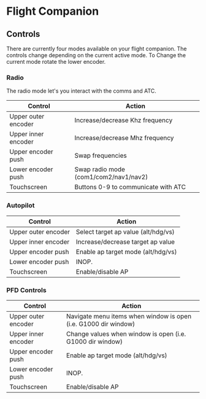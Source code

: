 # Flight Companion

## Controls

There are currently four modes available on your flight companion.
The controls change depending on the current active mode.
To Change the current mode rotate the lower encoder.

### Radio

The radio mode let's you interact with the comms and ATC.

| Control             | Action                                |
| ------------------- | ------------------------------------- |
| Upper outer encoder | Increase/decrease Khz frequency       |
| Upper inner encoder | Increase/decrease Mhz frequency       |
| Upper encoder push  | Swap frequencies                      |
| Lower encoder push  | Swap radio mode (com1/com2/nav1/nav2) |
| Touchscreen         | Buttons 0-9 to communicate with ATC   |

### Autopilot

| Control             | Action                              |
| ------------------- | ----------------------------------- |
| Upper outer encoder | Select target ap value (alt/hdg/vs) |
| Upper inner encoder | Increase/decrease target ap value   |
| Upper encoder push  | Enable ap target mode (alt/hdg/vs)  |
| Lower encoder push  | INOP.                               |
| Touchscreen         | Enable/disable AP                   |

### PFD Controls

| Control             | Action                                                          |
| ------------------- | --------------------------------------------------------------- |
| Upper outer encoder | Navigate menu items when window is open (i.e. G1000 dir window) |
| Upper inner encoder | Change values when window is open (i.e. G1000 dir window)       |
| Upper encoder push  | Enable ap target mode (alt/hdg/vs)                              |
| Lower encoder push  | INOP.                                                           |
| Touchscreen         | Enable/disable AP                                               |
